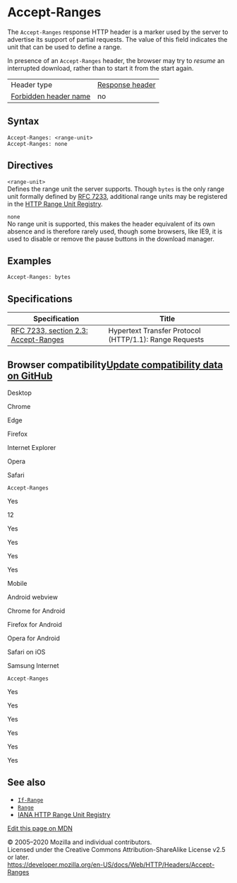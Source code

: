 Accept-Ranges
=============

The `Accept-Ranges` response HTTP header is a marker used by the server to advertise its support of partial requests. The value of this field indicates the unit that can be used to define a range.

In presence of an `Accept-Ranges` header, the browser may try to *resume* an interrupted download, rather than to start it from the start again.

<table><tbody><tr class="odd"><td>Header type</td><td><a href="https://developer.mozilla.org/en-US/docs/Glossary/Response_header">Response header</a></td></tr><tr class="even"><td><a href="https://developer.mozilla.org/en-US/docs/Glossary/Forbidden_header_name">Forbidden header name</a></td><td>no</td></tr></tbody></table>

Syntax
------

    Accept-Ranges: <range-unit>
    Accept-Ranges: none

Directives
----------

`<range-unit>`  
Defines the range unit the server supports. Though `bytes` is the only range unit formally defined by [RFC 7233](https://tools.ietf.org/html/rfc7233), additional range units may be registered in the [HTTP Range Unit Registry](https://www.iana.org/assignments/http-parameters/http-parameters.xhtml#range-units).

`none`  
No range unit is supported, this makes the header equivalent of its own absence and is therefore rarely used, though some browsers, like IE9, it is used to disable or remove the pause buttons in the download manager.

Examples
--------

    Accept-Ranges: bytes

Specifications
--------------

<table><thead><tr class="header"><th>Specification</th><th>Title</th></tr></thead><tbody><tr class="odd"><td><a href="https://tools.ietf.org/html/rfc7233#section-2.3">RFC 7233, section 2.3: Accept-Ranges</a></td><td>Hypertext Transfer Protocol (HTTP/1.1): Range Requests</td></tr></tbody></table>

Browser compatibility<a href="https://github.com/mdn/browser-compat-data" class="bc-github-link">Update compatibility data on GitHub</a>
----------------------------------------------------------------------------------------------------------------------------------------

Desktop

<span class="bc-head-txt-label bc-head-icon-chrome">Chrome</span>

<span class="bc-head-txt-label bc-head-icon-edge">Edge</span>

<span class="bc-head-txt-label bc-head-icon-firefox">Firefox</span>

<span class="bc-head-txt-label bc-head-icon-ie">Internet Explorer</span>

<span class="bc-head-txt-label bc-head-icon-opera">Opera</span>

<span class="bc-head-txt-label bc-head-icon-safari">Safari</span>

`Accept-Ranges`

Yes

12

Yes

Yes

Yes

Yes

Mobile

<span class="bc-head-txt-label bc-head-icon-webview_android">Android webview</span>

<span class="bc-head-txt-label bc-head-icon-chrome_android">Chrome for Android</span>

<span class="bc-head-txt-label bc-head-icon-firefox_android">Firefox for Android</span>

<span class="bc-head-txt-label bc-head-icon-opera_android">Opera for Android</span>

<span class="bc-head-txt-label bc-head-icon-safari_ios">Safari on iOS</span>

<span class="bc-head-txt-label bc-head-icon-samsunginternet_android">Samsung Internet</span>

`Accept-Ranges`

Yes

Yes

Yes

Yes

Yes

Yes

See also
--------

-   [`If-Range`](if-range)
-   [`Range`](range)
-   [IANA HTTP Range Unit Registry](https://www.iana.org/assignments/http-parameters/http-parameters.xhtml#range-units)

<a href="https://developer.mozilla.org/en-US/docs/Web/HTTP/Headers/Accept-Ranges$edit" class="_attribution-link">Edit this page on MDN</a>

© 2005–2020 Mozilla and individual contributors.  
Licensed under the Creative Commons Attribution-ShareAlike License v2.5 or later.  
<a href="https://developer.mozilla.org/en-US/docs/Web/HTTP/Headers/Accept-Ranges" class="_attribution-link">https://developer.mozilla.org/en-US/docs/Web/HTTP/Headers/Accept-Ranges</a>
